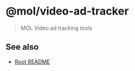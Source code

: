 # @mol/video-ad-tracker

> MOL Video ad tracking tools

## See also
* [Root README](../../README.md)